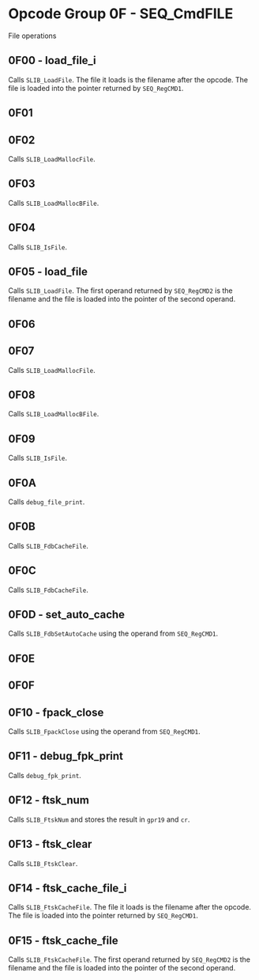 # Opcode Group 0F - SEQ_CmdFILE

File operations

## 0F00 - load_file_i

Calls `SLIB_LoadFile`. The file it loads is the filename after the opcode. The file is loaded into the pointer returned by `SEQ_RegCMD1`.

## 0F01

## 0F02

Calls `SLIB_LoadMallocFile`.

## 0F03

Calls `SLIB_LoadMallocBFile`.

## 0F04

Calls `SLIB_IsFile`.

## 0F05 - load_file

Calls `SLIB_LoadFile`. The first operand returned by `SEQ_RegCMD2` is the filename and the file is loaded into the pointer of the second operand.

## 0F06

## 0F07

Calls `SLIB_LoadMallocFile`.

## 0F08

Calls `SLIB_LoadMallocBFile`.

## 0F09

Calls `SLIB_IsFile`.

## 0F0A

Calls `debug_file_print`.

## 0F0B

Calls `SLIB_FdbCacheFile`.

## 0F0C

Calls `SLIB_FdbCacheFile`.

## 0F0D - set_auto_cache

Calls `SLIB_FdbSetAutoCache` using the operand from `SEQ_RegCMD1`.

## 0F0E

## 0F0F

## 0F10 - fpack_close

Calls `SLIB_FpackClose` using the operand from `SEQ_RegCMD1`.

## 0F11 - debug_fpk_print

Calls `debug_fpk_print`.

## 0F12 - ftsk_num

Calls `SLIB_FtskNum` and stores the result in `gpr19` and `cr`.

## 0F13 - ftsk_clear

Calls `SLIB_FtskClear`.

## 0F14 - ftsk_cache_file_i

Calls `SLIB_FtskCacheFile`. The file it loads is the filename after the opcode. The file is loaded into the pointer returned by `SEQ_RegCMD1`.

## 0F15 - ftsk_cache_file

Calls `SLIB_FtskCacheFile`. The first operand returned by `SEQ_RegCMD2` is the filename and the file is loaded into the pointer of the second operand.
